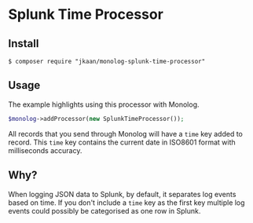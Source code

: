 # Splunk Time Processor

## Install
`$ composer require "jkaan/monolog-splunk-time-processor"`

## Usage
The example highlights using this processor with Monolog.

```php
$monolog->addProcessor(new SplunkTimeProcessor());
```

All records that you send through Monolog will have a `time` key added to record.
This `time` key contains the current date in ISO8601 format with milliseconds accuracy.

## Why?
When logging JSON data to Splunk, by default, it separates log events based on time.
If you don't include a `time` key as the first key multiple log events could possibly be categorised as one row in Splunk.
